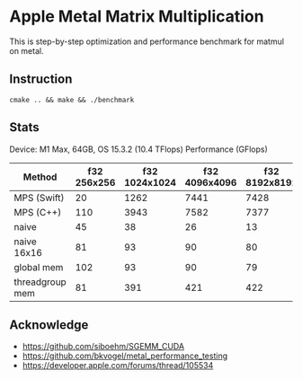 # Apple Metal Matrix Multiplication

This is step-by-step optimization and performance benchmark for matmul on metal.


## Instruction


```
cmake .. && make && ./benchmark
```


## Stats

Device: M1 Max, 64GB, OS 15.3.2    (10.4 TFlops)
Performance (GFlops)

|Method           | f32 256x256 | f32 1024x1024 | f32 4096x4096 | f32 8192x8192 |
|-----------------|-------------|---------------|---------------|---------------|
|MPS (Swift)      |     20      |     1262      |      7441     |     7428      |
|MPS (C++)        |    110      |     3943      |      7582     |     7377      |
|naive            |     45      |       38      |        26     |       13      |
|naive 16x16      |     81      |       93      |        90     |       80      |
|global mem       |    102      |       93      |        90     |       79      |
|threadgroup mem  |     81      |      391      |       421     |      422      |

## Acknowledge

* https://github.com/siboehm/SGEMM_CUDA
* https://github.com/bkvogel/metal_performance_testing
* https://developer.apple.com/forums/thread/105534
